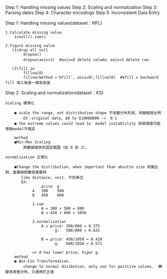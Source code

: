 Step 1: Handling missing values
Step 2: Scaling and normalization
Step 3: Parsing dates
Step 4: Character encodings
Step 5: Inconsistent Data Entry


Step 1: Handling missing values(dataset：NFL)

    1.Calculate missing value
        isnull().sum()
    
    2.Figure missing value
       (1)drop all null
            dropna()
            dropna(axis=1)  #axis=0 delete column、axis=1 delete row
            
       (2)fill in
            fillna(0)
            fillna(method ='bfill', axis=0),fillna(0)  #bfill = backward fill 填入後面一個有效值

Step 2: Scaling and normalization(dataset：KS)

    Scaling 標準化
        
        ● scale the range, not distribution shape 不改變分布形狀，改變縮放比例
            EX：original data, $0 to $10000000 ->  0-1
        ● the extreme values could lead to  model instablility 具極端值可能導致model不穩定

        method
        ●Min-Max Scaling
            將數據縮放到固定範圍（如 0 到 1）。

    normalization 正規化

        ●Change the distribution, when important than absulte size 改變比例，當筆絕對數值重要時
           like distance, unit. 不同單位
           EX:   
                    price  g
                A   300    500
                B   450    600
 
                1.sum
                    A = 300 + 500 = 800
                    B = 450 + 600 = 1050
                
                2.normalization
                    A = price: 300/800 = 0.375   
                          g:   500/800 = 0.625

                    B = price: 450/1050 ≈ 0.428
                          g:   600/1050 ≈ 0.571  
                
                => A has lower price, higer g. 
        method
        ● Box-Cox Transformation.
            change to normal disibution, only use for positive values.  轉變為常態分佈，只適用於正值